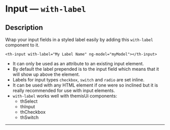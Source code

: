# Input — `with-label`

## Description

Wrap your input fields in a styled label easily by adding this `with-label` component to it.

`<th-input with-label="My Label Name" ng-model="myModel"></th-input>`

- It can only be used as an attribute to an existing input element.
- By default the label prepended is to the input field which means that it will show up above the element.
- Labels for input types `checkbox`, `switch` and `radio` are set inline.
- It can be used with any HTML element if one were so inclined but it is really recommended for use with input elements.
- `with-label` works well with themisUi components:
  - thSelect
  - thInput
  - thCheckbox
  - thSwitch

---

